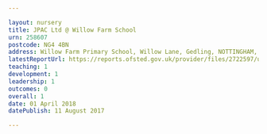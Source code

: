 ```yaml
---

layout: nursery
title: JPAC Ltd @ Willow Farm School
urn: 258607
postcode: NG4 4BN
address: Willow Farm Primary School, Willow Lane, Gedling, NOTTINGHAM, NG4 4BN
latestReportUrl: https://reports.ofsted.gov.uk/provider/files/2722597/urn/258607.pdf
teaching: 1
development: 1
leadership: 1
outcomes: 0
overall: 1
date: 01 April 2018 
datePublish: 11 August 2017

---
```

